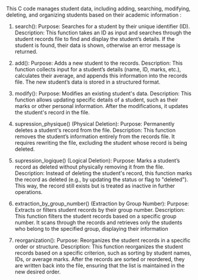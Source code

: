 This C code manages student data, including adding, searching, modifying, deleting, and organizing students based on their academic information :

1. search():
Purpose: Searches for a student by their unique identifier (ID).
Description: This function takes an ID as input and searches through the student records file to find and display the student’s details. If the student is found, their data is shown, otherwise an error message is returned.

2. add():
Purpose: Adds a new student to the records.
Description: This function collects input for a student’s details (name, ID, marks, etc.), calculates their average, and appends this information into the records file. The new student’s data is stored in a structured format.

3. modify():
Purpose: Modifies an existing student's data.
Description: This function allows updating specific details of a student, such as their marks or other personal information. After the modifications, it updates the student's record in the file.

4. supression_physique() (Physical Deletion):
Purpose: Permanently deletes a student's record from the file.
Description: This function removes the student’s information entirely from the records file. It requires rewriting the file, excluding the student whose record is being deleted.

5. supression_logique() (Logical Deletion):
Purpose: Marks a student’s record as deleted without physically removing it from the file.
Description: Instead of deleting the student's record, this function marks the record as deleted (e.g., by updating the status or flag to "deleted"). This way, the record still exists but is treated as inactive in further operations.

6. extraction_by_group_number() (Extraction by Group Number):
Purpose: Extracts or filters student records by their group number.
Description: This function filters the student records based on a specific group number. It scans through the records and retrieves only the students who belong to the specified group, displaying their information

7. reorganization():
Purpose: Reorganizes the student records in a specific order or structure.
Description: This function reorganizes the student records based on a specific criterion, such as sorting by student names, IDs, or average marks. After the records are sorted or reordered, they are written back into the file, ensuring that the list is maintained in the new desired order.
